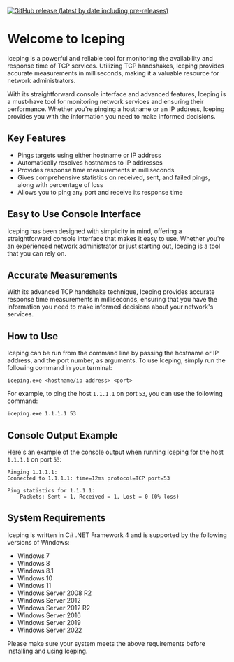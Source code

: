 [![GitHub release (latest by date including pre-releases)](https://img.shields.io/github/v/release/alexandrosntonas/Iceping?include_prereleases)](https://github.com/alexandrosntonas/Iceping/releases/latest)

# Welcome to Iceping

Iceping is a powerful and reliable tool for monitoring the availability and response time of TCP services. Utilizing TCP handshakes, Iceping provides accurate measurements in milliseconds, making it a valuable resource for network administrators.

With its straightforward console interface and advanced features, Iceping is a must-have tool for monitoring network services and ensuring their performance. Whether you're pinging a hostname or an IP address, Iceping provides you with the information you need to make informed decisions.

## Key Features
- Pings targets using either hostname or IP address
- Automatically resolves hostnames to IP addresses
- Provides response time measurements in milliseconds
- Gives comprehensive statistics on received, sent, and failed pings, along with percentage of loss
- Allows you to ping any port and receive its response time

## Easy to Use Console Interface
Iceping has been designed with simplicity in mind, offering a straightforward console interface that makes it easy to use. Whether you're an experienced network administrator or just starting out, Iceping is a tool that you can rely on.

## Accurate Measurements
With its advanced TCP handshake technique, Iceping provides accurate response time measurements in milliseconds, ensuring that you have the information you need to make informed decisions about your network's services.

## How to Use
Iceping can be run from the command line by passing the hostname or IP address, and the port number, as arguments.
To use Iceping, simply run the following command in your terminal:

```iceping.exe <hostname/ip address> <port>```

For example, to ping the host `1.1.1.1` on port `53`, you can use the following command:

```iceping.exe 1.1.1.1 53```

## Console Output Example
Here's an example of the console output when running Iceping for the host `1.1.1.1` on port `53`:
```
Pinging 1.1.1.1:
Connected to 1.1.1.1: time=12ms protocol=TCP port=53

Ping statistics for 1.1.1.1:
    Packets: Sent = 1, Received = 1, Lost = 0 (0% loss)
```

## System Requirements
Iceping is written in C# .NET Framework 4 and is supported by the following versions of Windows:

- Windows 7
- Windows 8
- Windows 8.1
- Windows 10
- Windows 11
- Windows Server 2008 R2
- Windows Server 2012
- Windows Server 2012 R2
- Windows Server 2016
- Windows Server 2019
- Windows Server 2022

Please make sure your system meets the above requirements before installing and using Iceping.